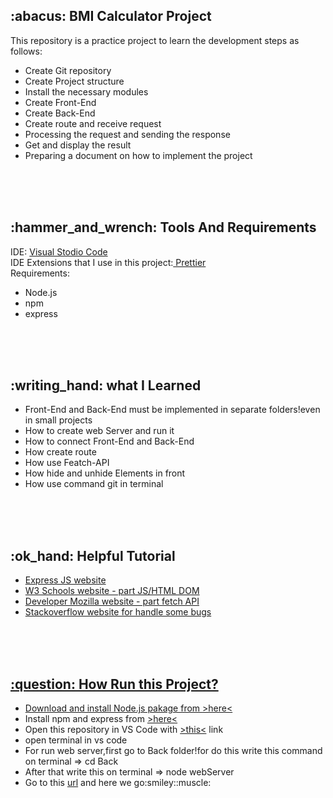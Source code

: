 <h2>:abacus: BMI Calculator Project</h2>
This repository is a practice project to learn the development steps as follows:
<ul>
<li>Create Git repository</li>
<li>Create Project structure</li>
<li>Install the necessary modules</li>
<li>Create Front-End</li>
<li>Create Back-End</li>
<li>Create route and receive request</li>
<li>Processing the request and sending the response</li>
<li>Get and display the result</li>
<li>Preparing a document on how to implement the project</li>
</ul>
<br><br><br>
<h2>:hammer_and_wrench: Tools And Requirements</h2>
IDE: <a href="https://code.visualstudio.com" target="_blank">Visual Stodio Code</a><br>
IDE Extensions that I use in this project:<a href="https://marketplace.visualstudio.com/items?itemName=esbenp.prettier-vscode" target="_blank"> Prettier</a><br>
Requirements:
<ul>
<li>Node.js</li>
<li>npm</li>
<li>express</li>
</ul>
<br><br><br>
<h2>:writing_hand: what I Learned</h2>
<ul>
<li>Front-End and Back-End must be implemented in separate folders!even in small projects</li>
<li>How to create web Server and run it</li>
<li>How to connect Front-End and Back-End</li>
<li>How create route</li>
<li>How use Featch-API</li>
<li>How hide and unhide Elements in front</li>
<li>How use command git in terminal</li>
</ul>
<br><br><br>
 <h2>:ok_hand: Helpful Tutorial</h2>
<ul>
<li><a href="https://expressjs.com/en/starter/installing.html" target="_blank">Express JS website</li>
<li><a href="https://www.w3schools.com/js/js_htmldom.asp" target="_blank">W3 Schools website - part JS/HTML DOM</li>
<li><a href="https://developer.mozilla.org/en-US/docs/Web/API/Fetch_API/Using_Fetch" target="_blank">Developer Mozilla website - part fetch API</li>
<li><a href="https://stackoverflow.com" target="_blank">Stackoverflow website for handle some bugs</li>
</ul>

<br><br><br>
<h2>:question: How Run this Project?</h2>
<ul>
<li>Download and install Node.js pakage from <a href="https://nodejs.org/en/download/" target="_blank">>here<</a></li>
<li>Install npm and express from <a href="https://expressjs.com/en/starter/installing.html" target="_blank">>here<</a></li>
<li>Open this repository in VS Code with <a href="https://github.com/HaniehGhassemi/BMI-Counter.git" target="_blank">>this<</a> link</li>
<li>open terminal in vs code</li>
<li>For run web server,first go to Back folder!for do this write this command on terminal => cd Back</li>
<li>After that write this on terminal => node webServer </li>
<li>Go to this <a href="http://localhost:3000/" target="_blanck">url</a> and here we go:smiley::muscle:</li>
</ul>

